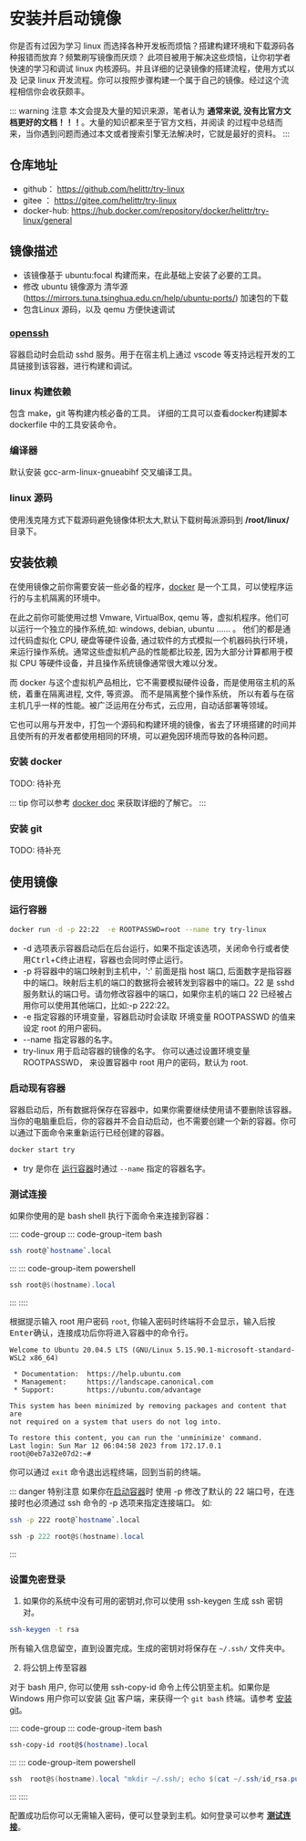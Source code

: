 # 安装并启动镜像

你是否有过因为学习 linux 而选择各种开发板而烦恼？搭建构建环境和下载源码各种报错而放弃？频繁刷写镜像而厌烦？
此项目被用于解决这些烦恼，让你初学者快速的学习和调试 linux 内核源码。并且详细的记录镜像的搭建流程，使用方式以及
记录 linux 开发流程。你可以按照步骤构建一个属于自己的镜像。经过这个流程相信你会收获颇丰。

::: warning 注意
本文会提及大量的知识来源，笔者认为 **通常来说, 没有比官方文档更好的文档！！！**。大量的知识都来至于官方文档，并阅读
的过程中总结而来，当你遇到问题而通过本文或者搜索引擎无法解决时，它就是最好的资料。
:::

## 仓库地址

- github：      https://github.com/helittr/try-linux
- gitee ：      https://gitee.com/helittr/try-linux
- docker-hub:   https://hub.docker.com/repository/docker/helittr/try-linux/general

## 镜像描述

- 该镜像基于 ubuntu:focal 构建而来，在此基础上安装了必要的工具。
- 修改 ubuntu 镜像源为 清华源 (https://mirrors.tuna.tsinghua.edu.cn/help/ubuntu-ports/) 加速包的下载 
- 包含Linux 源码，以及 qemu 方便快速调试

### [openssh](https://man.openbsd.org/sshd.8)

容器启动时会启动 sshd 服务。用于在宿主机上通过 vscode 等支持远程开发的工具链接到该容器，进行构建和调试。

### linux 构建依赖

包含 make，git 等构建内核必备的工具。
详细的工具可以查看docker构建脚本 dockerfile 中的工具安装命令。

### 编译器

默认安装 gcc-arm-linux-gnueabihf 交叉编译工具。

### linux 源码

使用浅克隆方式下载源码避免镜像体积太大,默认下载树莓派源码到 **/root/linux/** 目录下。

## 安装依赖

在使用镜像之前你需要安装一些必备的程序，[docker](http://docker.p2hp.com/) 是一个工具，可以使程序运行的与主机隔离的环境中。

在此之前你可能使用过想 Vmware, VirtualBox, qemu 等，虚拟机程序。他们可以运行一个独立的操作系统,如: windows, debian, ubuntu …… 。
他们的都是通过代码虚拟化 CPU, 硬盘等硬件设备, 通过软件的方式模拟一个机器码执行环境，来运行操作系统。通常这些虚拟机产品的性能都比较差,
因为大部分计算都用于模拟 CPU 等硬件设备，并且操作系统镜像通常很大难以分发。

而 docker 与这个虚拟机产品相比，它不需要模拟硬件设备，而是使用宿主机的系统，着重在隔离进程, 文件, 等资源。 而不是隔离整个操作系统，
所以有着与在宿主机几乎一样的性能。被广泛运用在分布式，云应用，自动话部署等领域。

它也可以用与开发中，打包一个源码和构建环境的镜像，省去了环境搭建的时间并且使所有的开发者都使用相同的环境，可以避免因环境而导致的各种问题。

### 安装 docker

TODO: 待补充

::: tip
你可以参考 [docker doc](https://docs.docker.com/) 来获取详细的了解它。
:::

### 安装 git <Badge text="可选" />

TODO: 待补充

## 使用镜像

### 运行容器

```sh
docker run -d -p 22:22  -e ROOTPASSWD=root --name try try-linux 
```
- -d 选项表示容器启动后在后台运行，如果不指定该选项，关闭命令行或者使用<kbd>Ctrl</kbd>+<kbd>C</kbd>终止进程，容器也会同时停止运行。
- -p 将容器中的端口映射到主机中，':' 前面是指 host 端口, 后面数字是指容器中的端口。映射后主机的端口的数据将会被转发到容器中的端口。22 是 sshd 服务默认的端口号。请勿修改容器中的端口，如果你主机的端口 22 已经被占用你可以使用其他端口，比如:-p 222:22。
- -e 指定容器的环境变量，容器启动时会读取 环境变量 ROOTPASSWD 的值来设定 root 的用户密码。
- --name 指定容器的名字。
- try-linux 用于启动容器的镜像的名字。
你可以通过设置环境变量 ROOTPASSWD， 来设置容器中 root 用户的密码，默认为 root.

### 启动现有容器

容器启动后，所有数据将保存在容器中，如果你需要继续使用请不要删除该容器。当你的电脑重启后，你的容器并不会自动启动，也不需要创建一个新的容器。你可以通过下面命令来重新运行已经创建的容器。

```sh
docker start try 
```
- try 是你在 [运行容器](#运行容器)时通过 `--name` 指定的容器名字。

### 测试连接 <Badge text="Test" />

如果你使用的是 bash shell 执行下面命令来连接到容器：

:::: code-group
::: code-group-item bash
```bash
ssh root@`hostname`.local
```
:::
::: code-group-item powershell
```powershell
ssh root@$(hostname).local
```
:::
::::

根据提示输入 root 用户密码 `root`, 你输入密码时终端将不会显示，输入后按 <kbd>Enter</kbd>确认，连接成功后你将进入容器中的命令行。
```text:no-line-numbers
Welcome to Ubuntu 20.04.5 LTS (GNU/Linux 5.15.90.1-microsoft-standard-WSL2 x86_64)

 * Documentation:  https://help.ubuntu.com
 * Management:     https://landscape.canonical.com
 * Support:        https://ubuntu.com/advantage

This system has been minimized by removing packages and content that are
not required on a system that users do not log into.

To restore this content, you can run the 'unminimize' command.
Last login: Sun Mar 12 06:04:58 2023 from 172.17.0.1
root@0eb7a32e07d2:~#
```
你可以通过 `exit` 命令退出远程终端，回到当前的终端。

::: danger 特别注意
如果你在[启动容器](#启动容器)时 使用 -p 修改了默认的 22 端口号，在连接时也必须通过 ssh 命令的 -p 选项来指定连接端口。
如:
```bash
ssh -p 222 root@`hostname`.local
```
```powershell
ssh -p 222 root@$(hostname).local
```
:::

### 设置免密登录

1. 如果你的系统中没有可用的密钥对,你可以使用 ssh-keygen 生成 ssh 密钥对。

```bash
ssh-keygen -t rsa
```

所有输入信息留空，直到设置完成。生成的密钥对将保存在 `~/.ssh/` 文件夹中。

2. 将公钥上传至容器

对于 bash 用户, 你可以使用 ssh-copy-id 命令上传公钥至主机。如果你是 Windows 用户你可以安装 [Git](https://git-scm.com/) 客户端，来获得一个 `git bash` 终端。请参考 [安装 git](#安装-git)。

:::: code-group
::: code-group-item bash
```bash
ssh-copy-id root@$(hostname).local
```
:::
::: code-group-item powershell
```powershell
ssh  root@$(hostname).local "mkdir ~/.ssh/; echo $(cat ~/.ssh/id_rsa.pub) >> ~/.ssh/authorized_keys"
```
:::
::::

配置成功后你可以无需输入密码，便可以登录到主机。如何登录可以参考 [**测试连接**](#测试连接)。
